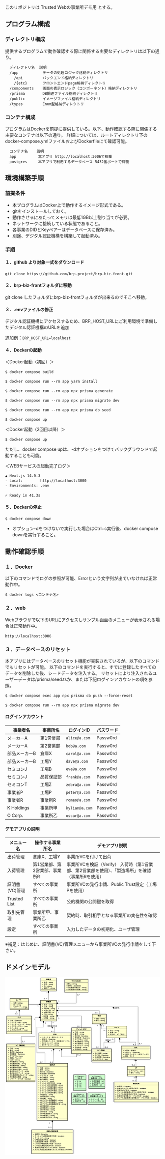 
このリポジトリは Trusted Webの事業所デモ用 とする。

## プログラム構成

### ディレクトリ構成

  提供するプログラムで動作確認する際に関係する主要なディレクトリは以下の通り。
```
  ディレクトリ名  説明
  /app           データの処理ロジック格納ディレクトリ
    /api         バックエンド格納ディレクトリ
    /{etc}       フロントエンドpage格納ディレクトリ
  /components    画面の表示ロジック（コンポーネント）格納ディレクトリ
  /prisma        DB関連ファイル格納ディレクトリ
  /public        イメージファイル格納ディレクトリ
  /types         Enum型格納ディレクトリ
```

### コンテナ構成

  プログラムはDockerを前提に提供している。以下、動作確認する際に関係する主要なコンテナは以下の通り。
  詳細については、ルートディレクトリ下のdocker-compose.ymlファイルおよびDockerfileにて確認可能。
```
  コンテナ名    説明
  app          本アプリ http://localhost:3006で稼働
  postgres     本アプリで利用するデータベース 5432番ポートで稼働
```

## 環境構築手順

### 前提条件

- 本プログラムはDocker上で動作するイメージ形式である。
- gitをインストールしておく。
- 動作させるにあたってメモリは最低1GB以上割り当てが必要。
- ネットワークに接続している状態であること。
- 各事業のDIDとKeyペアーはデータベースに保存済み。
- 別途、デジタル認証機構を構築して起動済み。


### 手順

#### １．github より対象一式をダウンロード
 `git clone https://github.com/brp-project/brp-biz-front.git`

#### ２．brp-biz-frontフォルダに移動
git clone したフォルダにbrp-biz-frontフォルダが出来るのでそこへ移動。

#### ３．.envファイルの修正
デジタル認証機構にアクセスするため、BRP_HOST_URLにご利用環境で準備したデジタル認証機構のURLを追加

追加例：`BRP_HOST_URL=localhost`


#### ４．Dockerの起動

   ＜Docker起動（初回）＞
  
  `$ docker compose build`

  `$ docker compose run --rm app yarn install`

  `$ docker compose run --rm app npx prisma generate`

  `$ docker compose run --rm app npx prisma migrate dev`

  `$ docker compose run --rm app npx prisma db seed`

  `$ docker compose up`

  ＜Docker起動（2回目以降）＞
  
  `$ docker compose up`

  ただし、docker compose upは、-dオプションをつけてバックグラウンドで起動することも可能。

  ＜WEBサービスの起動完了ログ＞
 ```
▲ Next.js 14.0.3
 - Local:        http://localhost:3000
 - Environments: .env

 ✓ Ready in 41.3s
 ```


#### ５．Dockerの停止

  `$ docker compose down`

  - オプション-dをつけないで実行した場合はCtrl+c実行後、docker compose downを実行すること。  

## 動作確認手順

### １．Docker
  以下のコマンドでログの参照が可能、Errorという文字列が出ていなければ正常動作中。

  `$ docker logs <コンテナ名>`

### ２．web
  Webブラウザで以下のURLにアクセスしサンプル画面のメニューが表示される場合は正常動作中。

  `http://localhost:3006`


### ３．データベースのリセット
  本アプリにはデータベースのリセット機能が実装されているが、以下のコマンドでもリセットが可能。
  以下のコマンドを実行すると、すでに登録したすべてのデータを削除した後、シードデータを注入する。
  リセットにより注入されるユーザーデータは/prisma/seed.tsか、または下記ログインアカウントの項を参照。

  `$ docker compose exec app npx prisma db push --force-reset`

  `$ docker compose run --rm app npx prisma migrate dev`


#### ログインアカウント
  
事業者名​ | 事業所名​ | ログインID​ | パスワード
-- | -- | -- | --
メーカーA | 第1営業部​ | `alice@a.com`​ | Passw0rd
メーカーA | 第2営業部​ | `bob​@a.com` | Passw0rd
部品メーカーB | 倉庫X​ | `carol​@a.com` | Passw0rd
部品メーカーB​ | 工場Y​ | `dave​@a.com` | Passw0rd
​セミコンJ | 工場B​ | `eve​@a.com` | Passw0rd
​セミコンJ | 品質保証部​ | `frank​@a.com` | Passw0rd
​セミコンT | 工場Z​ | `zebra​@a.com` | Passw0rd
事業者P​ | 工場P​ | `peter@a.com` | Passw0rd
​事業者R | 事業所R​ | `romeo@a.com` | Passw0rd
​K Holdings | 事業所甲​ | `kylian@a.com` | Passw0rd
​O Corp. | 事業所乙​ | `oscar@a.com` | Passw0rd

#### デモアプリの説明
  
メニュー名​ | ​操作する事業所名 | デモアプリ説明​ |
-- | -- | -- |
出荷管理 | 倉庫X、工場Y​ | 事業所VCを付けて出荷 |
入荷管理 | 第1営業部、第2営業部​、事業所R​  | 事業所VCを検証（Verify） 入荷時（第1営業部、第2営業部を使用）、「製造場所」を確認（事業所R​を使用）|
証明書(VC)管理 | すべての事業所​ | 事業所VCの発行申請、Public Trust設定（工場Pを使用） |
Trusted List | すべての事業所​ | 公的機関の公開鍵を取得 |
取引先管理 | 事業所甲、事業所乙​ | 契約時、取引相手となる事業所の実在性を確認 |
設定 | すべての事業所​ | 入力したデータの初期化、ユーザ管理 |

※補足：はじめに、証明書(VC)管理メニューから事業所VCの発行申請をして下さい。

## ドメインモデル
![Alt text](./public/domain_model.png)